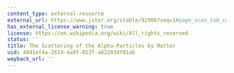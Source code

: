 ```yaml
---
content_type: external-resource
external_url: https://www.jstor.org/stable/92906?seq=1#page_scan_tab_contents
has_external_license_warning: true
license: https://en.wikipedia.org/wiki/All_rights_reserved
status: ''
title: The Scattering of the Alpha-Particles by Matter
uid: 4841ef4a-2619-4a9f-853f-a82203df01a6
wayback_url: ''
---
```

